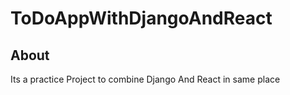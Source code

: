 # ToDoAppWithDjangoAndReact


## About

Its a practice Project to combine Django And React in same place
